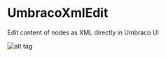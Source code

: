 # UmbracoXmlEdit
Edit content of nodes as XML directly in Umbraco UI

![alt tag](https://tobiasrichter.se/umbracoxmledit/content.png)
